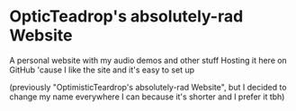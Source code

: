 # OpticTeadrop's absolutely-rad Website
A personal website with my audio demos and other stuff
Hosting it here on GitHub 'cause I like the site and it's easy to set up

(previously "OptimisticTeardrop's absolutely-rad Website", but I decided to change my name everywhere I can because it's shorter and I prefer it tbh)
